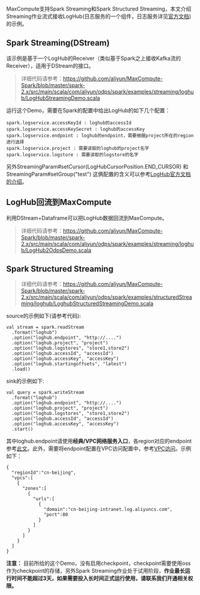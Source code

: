 MaxCompute支持Spark Streaming和Spark Structured Streaming，本文介绍Streaming作业流式接收LogHub(日志服务的一个组件，日志服务详见[官方文档](https://www.aliyun.com/product/sls))的示例。

## Spark Streaming(DStream)
该示例是基于一个LogHub的Receiver（类似基于Spark之上接收Kafka流的Receiver），适用于DStream的接口。

> 详细代码请参考：https://github.com/aliyun/MaxCompute-Spark/blob/master/spark-2.x/src/main/scala/com/aliyun/odps/spark/examples/streaming/loghub/LogHubStreamingDemo.scala

运行这个Demo，需要在Spark的配置中给出LogHub的如下几个配置：

```
spark.logservice.accessKeyId : loghub的accessId
spark.logservice.accessKeySecret : loghub的accessKey
spark.logservice.endpoint : loghub的endpoint，需要根据project所在的region进行选择
spark.logservice.project : 需要读取的loghub的project名字
spark.logservice.logstore : 需要读取的logstore的名字
```
另外StreamingParam#setCursor(LogHubCursorPosition.END_CURSOR) 和 StreamingParam#setGroup("test") 这俩配置的含义可以参考[LogHub官方文档的介绍](https://help.aliyun.com/document_detail/28998.html?spm=a2c4g.11186623.6.877.2ea24bbcd6eDg5)。 

## LogHub回流到MaxCompute
利用DStream+Dataframe可以把LogHub数据回流到MaxCompute。

> 详细代码请参考：https://github.com/aliyun/MaxCompute-Spark/blob/master/spark-2.x/src/main/scala/com/aliyun/odps/spark/examples/streaming/loghub/LogHub2OdpsDemo.scala

## Spark Structured Streaming
> 详细代码请参考：https://github.com/aliyun/MaxCompute-Spark/blob/master/spark-2.x/src/main/scala/com/aliyun/odps/spark/examples/structuredStreaming/loghub/LoghubStructuredStreamingDemo.scala

source的示例如下(请参考代码):
```
val stream = spark.readStream
  .format("loghub")
  .option("loghub.endpoint", "http://....")
  .option("loghub.project", "project")
  .option("loghub.logstores", "store1,store2")
  .option("loghub.accessId", "accessId")
  .option("loghub.accessKey", "accessKey")
  .option("loghub.startingoffsets", "latest")
  .load()
```

sink的示例如下:
```
val query = spark.writeStream
  .format("loghub")
  .option("loghub.endpoint", "http://....")
  .option("loghub.project", "project")
  .option("loghub.logstores", "store1,store2")
  .option("loghub.accessId", "accessId")
  .option("loghub.accessKey", "accessKey")
  .start()
```

其中loghub.endpoint请使用**经典/VPC网络服务入口**，各region对应的endpoint参考[此文](https://help.aliyun.com/document_detail/29008.html#h2-url-2)。此外，需要将endpoint配置在VPC访问配置中，参考[VPC访问](https://github.com/aliyun/MaxCompute-Spark/wiki/09.-VPC-Access%E6%96%87%E6%A1%A3%E8%AF%B4%E6%98%8E)。示例如下：
```
{
  "regionId":"cn-beijing",
  "vpcs":[
    {
      "zones":[
        {
          "urls":[
            {
              "domain":"cn-beijing-intranet.log.aliyuncs.com",
              "port":80
            }
          ]
        }
      ]
    }
  ]
}
```

**注意：** 目前所给的这个Demo，没有启用checkpoint，checkpoint需要使用oss作为checkpoint的存储，另外Spark Streaming作业处于试用阶段，**作业最长运行时间不能超过3天，如果需要投入长时间正式运行使用，请联系我们开通相关权限。**
